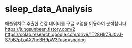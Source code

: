# sleep_data_Analysis

애플워치로 추출한 건강 데이터를
구글 코랩을 이용하여 분석합니다.
<br>
https://jungsunbeen.tistory.com/2
https://colab.research.google.com/drive/1T28HIrZRJ0vJ-S7bB7pLoAX7hcBH9pW3?usp=sharing
